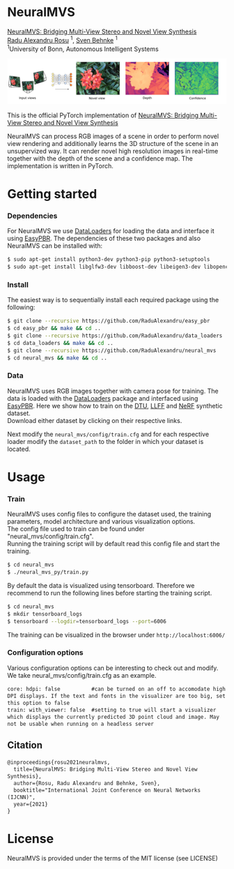 # NeuralMVS 




<!-- ### [Project Page](https://www.ais.uni-bonn.de/videos/RSS_2020_Rosu/) | [Video](https://www.youtube.com/watch?v=503Z5Vw9a90) | [Paper](https://www.ais.uni-bonn.de/videos/RSS_2020_Rosu/RSS_2020_Rosu.pdf) -->

[NeuralMVS: Bridging Multi-View Stereo and Novel View Synthesis](https://arxiv.org/abs/2108.03880)  
 [Radu Alexandru Rosu](https://www.ais.uni-bonn.de/%7Erosu/) <sup>1</sup>,
 [Sven Behnke](https://www.ais.uni-bonn.de/behnke/) <sup>1</sup>
 <br>
 <sup>1</sup>University of Bonn, Autonomous Intelligent Systems
   

<p align="middle">
  <img src="imgs/teaser.png" width="850" />
</p>

This is the official PyTorch implementation of [NeuralMVS: Bridging Multi-View Stereo and Novel View Synthesis](https://arxiv.org/abs/2108.03880) 

NeuralMVS can process RGB images of a scene in order to perform novel view rendering and additionally learns the 3D structure of the scene in an unsupervized way. It can render novel high resolution images in real-time together with the depth of the scene and a confidence map. The implementation is written in PyTorch.

# Getting started 


### Dependencies 

For NeuralMVS we use [DataLoaders] for loading the data and interface it using [EasyPBR]. The dependencies of these two packages and also NeuralMVS can be installed with:

```sh
$ sudo apt-get install python3-dev python3-pip python3-setuptools 
$ sudo apt-get install libglfw3-dev libboost-dev libeigen3-dev libopencv-dev
```



### Install

The easiest way is to sequentially install each required package using the following:

```sh
$ git clone --recursive https://github.com/RaduAlexandru/easy_pbr
$ cd easy_pbr && make && cd ..
$ git clone --recursive https://github.com/RaduAlexandru/data_loaders  
$ cd data_loaders && make && cd ..
$ git clone --recursive https://github.com/RaduAlexandru/neural_mvs
$ cd neural_mvs && make && cd ..
```

### Data 

NeuralMVS uses RGB images together with camera pose for training. The data is loaded with the [DataLoaders] package and interfaced using [EasyPBR]. Here we show how to train on the [DTU], [LLFF] and [NeRF] synthetic dataset.<br/>
Download either dataset by clicking on their respective links.

Next modify the `neural_mvs/config/train.cfg` and for each respective loader modify the `dataset_path` to the folder in which your dataset is located.



# Usage

### Train 

NeuralMVS uses config files to configure the dataset used, the training parameters, model architecture and various visualization options.<br/>
The config file used to train can be found under "neural_mvs/config/train.cfg".<br/>
Running the training script will by default read this config file and start the training.


```sh
$ cd neural_mvs
$ ./neural_mvs_py/train.py
```

By default the data is visualized using tensorboard. Therefore we recommend to run the following lines before starting the training script.

```sh
$ cd neural_mvs
$ mkdir tensorboard_logs
$ tensorboard --logdir=tensorboard_logs --port=6006
```

The training can be visualized in the browser under `http://localhost:6006/`


### Configuration options 

Various configuration options can be interesting to check out and modify. We take neural_mvs/config/train.cfg as an example. 

```
core: hdpi: false          #can be turned on an off to accomodate high DPI displays. If the text and fonts in the visualizer are too big, set this option to false
train: with_viewer: false  #setting to true will start a visualizer which displays the currently predicted 3D point cloud and image. May not be usable when running on a headless server
``` 

## Citation

```
@inproceedings{rosu2021neuralmvs,
  title={NeuralMVS: Bridging Multi-View Stereo and Novel View Synthesis},
  author={Rosu, Radu Alexandru and Behnke, Sven},
  booktitle="International Joint Conference on Neural Networks (IJCNN)",
  year={2021}
}

```





   [EasyPBR]: <https://github.com/RaduAlexandru/easy_pbr>
   [DataLoaders]: <https://github.com/RaduAlexandru/data_loaders>
   [DTU]: <https://drive.google.com/drive/folders/1PsT3uKwqHHD2bEEHkIXB99AlIjtmrEiR>
   [LLFF]: <https://drive.google.com/uc?id=16VnMcF1KJYxN9QId6TClMsZRahHNMW5g>
   [NeRF]: <https://drive.google.com/uc?id=18JxhpWD-4ZmuFKLzKlAw-w5PpzZxXOcG>










# License
NeuralMVS is provided under the terms of the MIT license (see LICENSE) 
